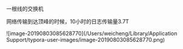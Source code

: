 

一根线的交换机

 网络传输到达顶峰的时候，10小时的日志传输量3.7T

![image-20190803085628770](/Users/weicheng/Library/Application Support/typora-user-images/image-20190803085628770.png)